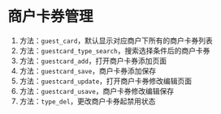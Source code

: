 # 商户卡券管理

1. 方法：`guest_card`，默认显示对应商户下所有的商户卡券列表
2. 方法：`guestcard_type_search`，搜索选择条件后的商户卡券
3. 方法：`guestcard_add`，打开商户卡券添加页面
4. 方法：`guestcard_save`，商户卡券添加保存
5. 方法：`guestcard_update`，打开商户卡券修改编辑页面
6. 方法：`guestcard_usave`，商户卡券修改编辑保存
7. 方法：`type_del`，更改商户卡券起禁用状态
